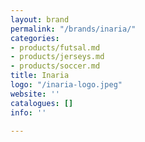 ```yaml
---
layout: brand
permalink: "/brands/inaria/"
categories:
- products/futsal.md
- products/jerseys.md
- products/soccer.md
title: Inaria
logo: "/inaria-logo.jpeg"
website: ''
catalogues: []
info: ''

---
```

